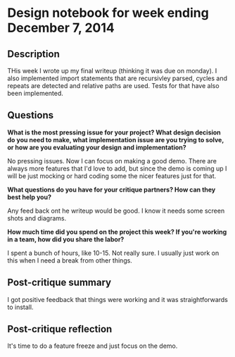 # Design notebook for week ending December 7, 2014

## Description

THis week I wrote up my final writeup (thinking it was due on monday). I also implemented import statements that are recursivley parsed, cycles and repeats are detected and relative paths are used. Tests for that have also been implemented.


## Questions

**What is the most pressing issue for your project? What design decision do
you need to make, what implementation issue are you trying to solve, or how
are you evaluating your design and implementation?**

No pressing issues. Now I can focus on making a good demo. There are always more features that I'd love to add, but since the demo is coming up I will be just mocking or hard coding some the nicer features just for that.

**What questions do you have for your critique partners? How can they best help
you?**

Any feed back ont he writeup would be good. I know it needs some screen shots and diagrams.

**How much time did you spend on the project this week? If you're working in a
team, how did you share the labor?**

I spent a bunch of hours, like 10-15. Not really sure. I usually just work on this when I need a break from other things.

## Post-critique summary

I got positive feedback that things were working and it was straightforwards to install.

## Post-critique reflection

It's time to do a feature freeze and just focus on the demo.
